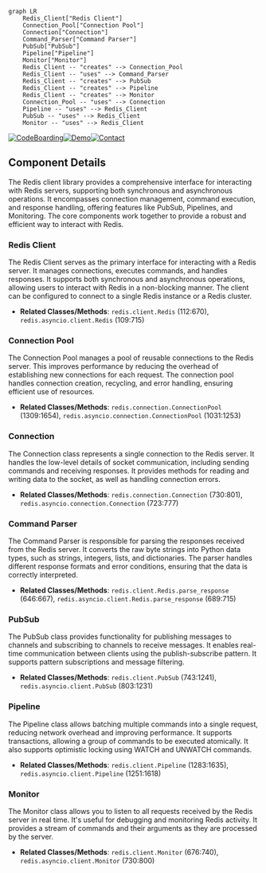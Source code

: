 ```mermaid
graph LR
    Redis_Client["Redis Client"]
    Connection_Pool["Connection Pool"]
    Connection["Connection"]
    Command_Parser["Command Parser"]
    PubSub["PubSub"]
    Pipeline["Pipeline"]
    Monitor["Monitor"]
    Redis_Client -- "creates" --> Connection_Pool
    Redis_Client -- "uses" --> Command_Parser
    Redis_Client -- "creates" --> PubSub
    Redis_Client -- "creates" --> Pipeline
    Redis_Client -- "creates" --> Monitor
    Connection_Pool -- "uses" --> Connection
    Pipeline -- "uses" --> Redis_Client
    PubSub -- "uses" --> Redis_Client
    Monitor -- "uses" --> Redis_Client
```
[![CodeBoarding](https://img.shields.io/badge/Generated%20by-CodeBoarding-9cf?style=flat-square)](https://github.com/CodeBoarding/GeneratedOnBoardings)[![Demo](https://img.shields.io/badge/Try%20our-Demo-blue?style=flat-square)](https://www.codeboarding.org/demo)[![Contact](https://img.shields.io/badge/Contact%20us%20-%20codeboarding@gmail.com-lightgrey?style=flat-square)](mailto:codeboarding@gmail.com)

## Component Details

The Redis client library provides a comprehensive interface for interacting with Redis servers, supporting both synchronous and asynchronous operations. It encompasses connection management, command execution, and response handling, offering features like PubSub, Pipelines, and Monitoring. The core components work together to provide a robust and efficient way to interact with Redis.

### Redis Client
The Redis Client serves as the primary interface for interacting with a Redis server. It manages connections, executes commands, and handles responses. It supports both synchronous and asynchronous operations, allowing users to interact with Redis in a non-blocking manner. The client can be configured to connect to a single Redis instance or a Redis cluster.
- **Related Classes/Methods**: `redis.client.Redis` (112:670), `redis.asyncio.client.Redis` (109:715)

### Connection Pool
The Connection Pool manages a pool of reusable connections to the Redis server. This improves performance by reducing the overhead of establishing new connections for each request. The connection pool handles connection creation, recycling, and error handling, ensuring efficient use of resources.
- **Related Classes/Methods**: `redis.connection.ConnectionPool` (1309:1654), `redis.asyncio.connection.ConnectionPool` (1031:1253)

### Connection
The Connection class represents a single connection to the Redis server. It handles the low-level details of socket communication, including sending commands and receiving responses. It provides methods for reading and writing data to the socket, as well as handling connection errors.
- **Related Classes/Methods**: `redis.connection.Connection` (730:801), `redis.asyncio.connection.Connection` (723:777)

### Command Parser
The Command Parser is responsible for parsing the responses received from the Redis server. It converts the raw byte strings into Python data types, such as strings, integers, lists, and dictionaries. The parser handles different response formats and error conditions, ensuring that the data is correctly interpreted.
- **Related Classes/Methods**: `redis.client.Redis.parse_response` (646:667), `redis.asyncio.client.Redis.parse_response` (689:715)

### PubSub
The PubSub class provides functionality for publishing messages to channels and subscribing to channels to receive messages. It enables real-time communication between clients using the publish-subscribe pattern. It supports pattern subscriptions and message filtering.
- **Related Classes/Methods**: `redis.client.PubSub` (743:1241), `redis.asyncio.client.PubSub` (803:1231)

### Pipeline
The Pipeline class allows batching multiple commands into a single request, reducing network overhead and improving performance. It supports transactions, allowing a group of commands to be executed atomically. It also supports optimistic locking using WATCH and UNWATCH commands.
- **Related Classes/Methods**: `redis.client.Pipeline` (1283:1635), `redis.asyncio.client.Pipeline` (1251:1618)

### Monitor
The Monitor class allows you to listen to all requests received by the Redis server in real time. It's useful for debugging and monitoring Redis activity. It provides a stream of commands and their arguments as they are processed by the server.
- **Related Classes/Methods**: `redis.client.Monitor` (676:740), `redis.asyncio.client.Monitor` (730:800)